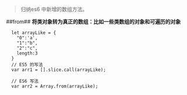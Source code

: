 > 归纳es6 中新增的数组方法。

##from##
**将类对象转为真正的数组：比如一些类数组的对象和可遍历的对象**
```
  let arrayLike = {
    "0":'a',
    "1":"b",
    "2":"c",
    length:3
  }
  // ES5 的写法
  var arr1 = [].slice.call(arrayLike);

  // ES6 写法
  var arr2 = Array.from(arrayLike);


```

